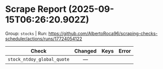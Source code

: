 # Scrape Report (2025-09-15T06:26:20.902Z)

Group: `stocks`  |  Run: https://github.com/AlbertoRoca96/scraping-checks-scheduler/actions/runs/17724054122

| Check | Changed | Keys | Error |
|---|:---:|:--|:--|
| `stock_ntdoy_global_quote` | — |  |  |

